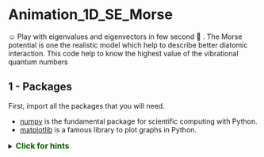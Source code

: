 # Animation_1D_SE_Morse
:relaxed: Play with eigenvalues and eigenvectors in few second :tada: . The Morse potential is one the realistic model which help to describe better diatomic interaction. This code help to know the highest value of the vibrational quantum numbers

## 1 - Packages 

First, import all the packages that you will need.

- [numpy](www.numpy.org) is the fundamental package for scientific computing with Python.
- [matplotlib](http://matplotlib.org) is a famous library to plot graphs in Python.







<details>
  <summary><font size="3" color="darkgreen"><b>Click for hints</b></font></summary>
       
   * `numpy` has a function called [`np.exp()`](https://numpy.org/doc/stable/reference/generated/numpy.exp.html), which offers a convinient way to calculate the exponential ( $e^{z}$) of all elements in the input array (`z`).
 
<details>
          <summary><font size="2" color="darkblue"><b> Click for more hints</b></font></summary>
        
  - You can translate $e^{-z}$ into code as `np.exp(-z)` 
    
  - You can translate $1/e^{-z}$ into code as `1/np.exp(-z)` 
    
    If you're still stuck, you can check the hints presented below to figure out how to calculate `the morse potential` 
    
    <details>
          <summary><font size="2" color="darkblue"><b>Hint to calculate g</b></font></summary>
        <code>g = 1 / (1 + np.exp(-z))</code>
    </details>


</details>
